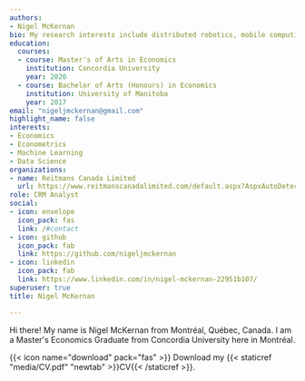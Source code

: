 ```yaml
---
authors:
- Nigel McKernan
bio: My research interests include distributed robotics, mobile computing and programmable matter.
education:
  courses:
  - course: Master's of Arts in Economics
    institution: Concordia University
    year: 2020
  - course: Bachelor of Arts (Honours) in Economics
    institution: University of Manitoba
    year: 2017
email: "nigeljmckernan@gmail.com"
highlight_name: false
interests:
- Economics
- Econometrics
- Machine Learning
- Data Science
organizations:
- name: Reitmans Canada Limited
  url: https://www.reitmanscanadalimited.com/default.aspx?AspxAutoDetectCookieSupport=1
role: CRM Analyst
social:
- icon: envelope
  icon_pack: fas
  link: /#contact
- icon: github
  icon_pack: fab
  link: https://github.com/nigeljmckernan
- icon: linkedin
  icon_pack: fab
  link: https://www.linkedin.com/in/nigel-mckernan-22951b107/
superuser: true
title: Nigel McKernan

---
```


Hi there! My name is Nigel McKernan from Montréal, Québec, Canada. I am a Master's Economics Graduate from Concordia University here in Montréal.

{{< icon name="download" pack="fas" >}} Download my {{< staticref "media/CV.pdf" "newtab" >}}CV{{< /staticref >}}.
